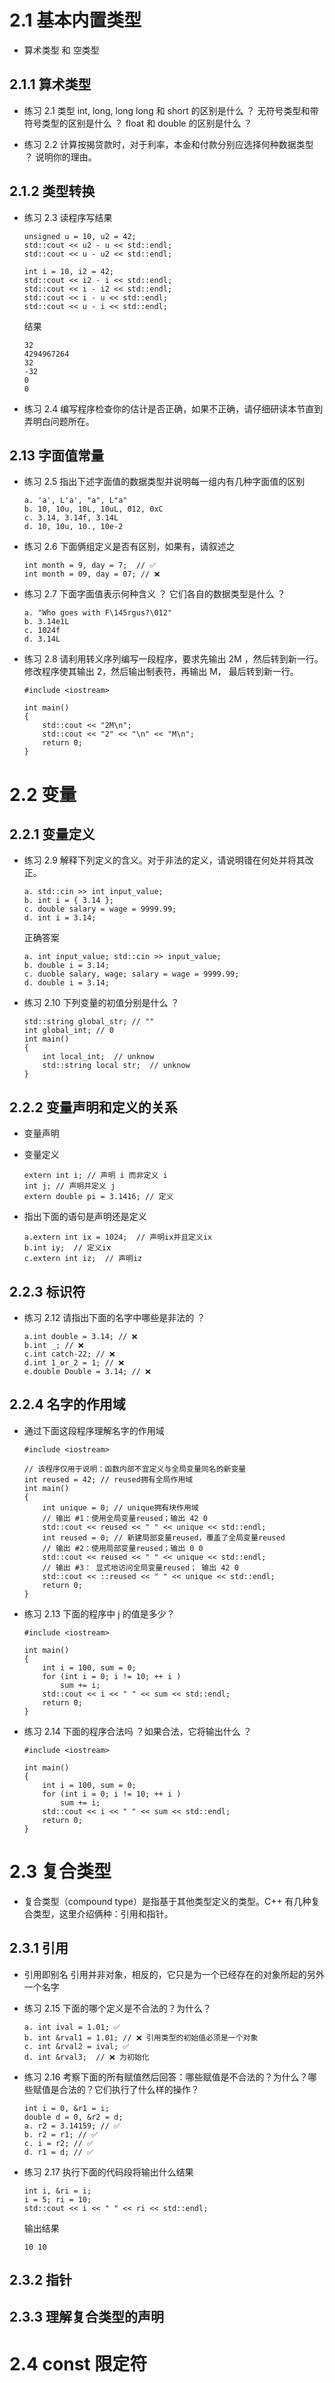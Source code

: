 # 2.1 基本内置类型
* 算术类型 和 空类型

## 2.1.1 算术类型

* 练习 2.1 类型 int, long, long long 和 short 的区别是什么 ？ 无符号类型和带符号类型的区别是什么 ？ float 和 double 的区别是什么 ？
  
* 练习 2.2 计算按揭贷款时，对于利率，本金和付款分别应选择何种数据类型 ？ 说明你的理由。
  
## 2.1.2 类型转换

* 练习 2.3 读程序写结果
    ```
    unsigned u = 10, u2 = 42;
    std::cout << u2 - u << std::endl;
    std::cout << u - u2 << std::endl;

    int i = 10, i2 = 42;
    std::cout << i2 - i << std::endl;
    std::cout << i - i2 << std::endl;
    std::cout << i - u << std::endl;
    std::cout << u - i << std::endl;
    ```
    结果
    ```
    32
    4294967264
    32
    -32
    0
    0
    ```    
* 练习 2.4 编写程序检查你的估计是否正确，如果不正确，请仔细研读本节直到弄明白问题所在。

## 2.13 字面值常量

* 练习 2.5 指出下述字面值的数据类型并说明每一组内有几种字面值的区别
    ```
    a. 'a', L'a', "a", L"a"
    b. 10, 10u, 10L, 10uL, 012, 0xC
    c. 3.14, 3.14f, 3.14L
    d. 10, 10u, 10., 10e-2
    ```

* 练习 2.6 下面俩组定义是否有区别，如果有，请叙述之
    ```
    int month = 9, day = 7;  // ✅
    int month = 09, day = 07; // ❌
    ```

* 练习 2.7 下面字面值表示何种含义 ？ 它们各自的数据类型是什么 ？
    ```
    a. "Who goes with F\145rgus?\012"
    b. 3.14e1L
    c. 1024f
    d. 3.14L
    ```

* 练习 2.8 请利用转义序列编写一段程序，要求先输出 2M ，然后转到新一行。修改程序使其输出 2，然后输出制表符，再输出 M， 最后转到新一行。
    ```
    #include <iostream>

    int main()
    {
        std::cout << "2M\n";
        std::cout << "2" << "\n" << "M\n"; 
        return 0;
    }
    ```

# 2.2 变量

## 2.2.1 变量定义

* 练习 2.9 解释下列定义的含义。对于非法的定义，请说明错在何处并将其改正。
    ```
    a. std::cin >> int input_value;
    b. int i = { 3.14 };
    c. double salary = wage = 9999.99;
    d. int i = 3.14;
    ```
    正确答案
    ```
    a. int input_value; std::cin >> input_value;
    b. double i = 3.14;
    c. duoble salary, wage; salary = wage = 9999.99;
    d. double i = 3.14;
    ```

* 练习 2.10 下列变量的初值分别是什么 ？ 
    ```
    std::string global_str; // ""
    int global_int; // 0
    int main()
    {
        int local_int;  // unknow
        std::string local str;  // unknow
    }
    ```
## 2.2.2 变量声明和定义的关系
* 变量声明 
* 变量定义
    ```
    extern int i; // 声明 i 而非定义 i
    int j; // 声明并定义 j
    extern double pi = 3.1416; // 定义
    ```

* 指出下面的语句是声明还是定义
    ```
    a.extern int ix = 1024;  // 声明ix并且定义ix
    b.int iy;  // 定义ix
    c.extern int iz;  // 声明iz
    ```
## 2.2.3 标识符

* 练习 2.12 请指出下面的名字中哪些是非法的 ？
    ```
    a.int double = 3.14; // ❌
    b.int _; // ❌
    c.int catch-22; // ❌
    d.int 1_or_2 = 1; // ❌
    e.double Double = 3.14; // ❌
    ```

## 2.2.4 名字的作用域
* 通过下面这段程序理解名字的作用域
    ```
    #include <iostream>

    // 该程序仅用于说明：函数内部不宜定义与全局变量同名的新变量
    int reused = 42; // reused拥有全局作用域
    int main()
    {
        int unique = 0; // unique拥有块作用域
        // 输出 #1：使用全局变量reused；输出 42 0
        std::cout << reused << " " << unique << std::endl;
        int reused = 0; // 新建局部变量reused，覆盖了全局变量reused
        // 输出 #2：使用局部变量reused；输出 0 0
        std::cout << reused << " " << unique << std::endl;
        // 输出 #3： 显式地访问全局变量reused； 输出 42 0
        std::cout << ::reused << " " << unique << std::endl;
        return 0;
    }
    ```

* 练习 2.13 下面的程序中 j 的值是多少？
    ```
    #include <iostream>

    int main()
    { 
        int i = 100, sum = 0;
        for (int i = 0; i != 10; ++ i ) 
            sum += i;
        std::cout << i << " " << sum << std::endl;
        return 0;
    }
    ```

* 练习 2.14 下面的程序合法吗 ？如果合法，它将输出什么 ？
    ```
    #include <iostream>

    int main()
    { 
        int i = 100, sum = 0;
        for (int i = 0; i != 10; ++ i ) 
            sum += i;
        std::cout << i << " " << sum << std::endl;
        return 0;
    }
    ```

# 2.3 复合类型
* 复合类型（compound type）是指基于其他类型定义的类型。C++ 有几种复合类型，这里介绍俩种：引用和指针。

## 2.3.1 引用
* 引用即别名 引用并非对象，相反的，它只是为一个已经存在的对象所起的另外一个名字

* 练习 2.15 下面的哪个定义是不合法的？为什么？
    ```
    a. int ival = 1.01; ✅
    b. int &rval1 = 1.01; // ❌ 引用类型的初始值必须是一个对象
    c. int &rval2 = ival; ✅
    d. int &rval3;  // ❌ 为初始化
    ```
* 练习 2.16 考察下面的所有赋值然后回答：哪些赋值是不合法的？为什么？哪些赋值是合法的？它们执行了什么样的操作？
    ```
    int i = 0, &r1 = i;
    double d = 0, &r2 = d;
    a. r2 = 3.14159; // ✅
    b. r2 = r1; // ✅
    c. i = r2; // ✅
    d. r1 = d; // ✅
    ```

* 练习 2.17 执行下面的代码段将输出什么结果
    ```
    int i, &ri = i;
    i = 5; ri = 10;
    std::cout << i << " " << ri << std::endl;
    ```
    输出结果
    ```
    10 10
    ```

## 2.3.2 指针

## 2.3.3 理解复合类型的声明

# 2.4 const 限定符